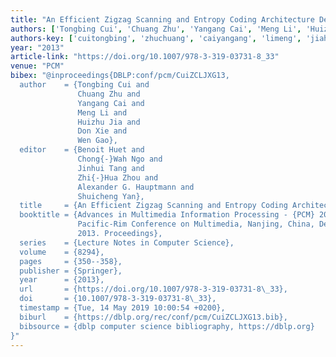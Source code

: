```yaml
---
title: "An Efficient Zigzag Scanning and Entropy Coding Architecture Design"
authors: ['Tongbing Cui', 'Chuang Zhu', 'Yangang Cai', 'Meng Li', 'Huizhu Jia', 'Don Xie', 'Wen Gao 0001']
authors-key: ['cuitongbing', 'zhuchuang', 'caiyangang', 'limeng', 'jiahuizhu', 'xiedon', 'gaowen']
year: "2013"
article-link: "https://doi.org/10.1007/978-3-319-03731-8_33"
venue: "PCM"
bibex: "@inproceedings{DBLP:conf/pcm/CuiZCLJXG13,
  author    = {Tongbing Cui and
               Chuang Zhu and
               Yangang Cai and
               Meng Li and
               Huizhu Jia and
               Don Xie and
               Wen Gao},
  editor    = {Benoit Huet and
               Chong{-}Wah Ngo and
               Jinhui Tang and
               Zhi{-}Hua Zhou and
               Alexander G. Hauptmann and
               Shuicheng Yan},
  title     = {An Efficient Zigzag Scanning and Entropy Coding Architecture Design},
  booktitle = {Advances in Multimedia Information Processing - {PCM} 2013 - 14th
               Pacific-Rim Conference on Multimedia, Nanjing, China, December 13-16,
               2013. Proceedings},
  series    = {Lecture Notes in Computer Science},
  volume    = {8294},
  pages     = {350--358},
  publisher = {Springer},
  year      = {2013},
  url       = {https://doi.org/10.1007/978-3-319-03731-8\_33},
  doi       = {10.1007/978-3-319-03731-8\_33},
  timestamp = {Tue, 14 May 2019 10:00:54 +0200},
  biburl    = {https://dblp.org/rec/conf/pcm/CuiZCLJXG13.bib},
  bibsource = {dblp computer science bibliography, https://dblp.org}
}"
---
```

